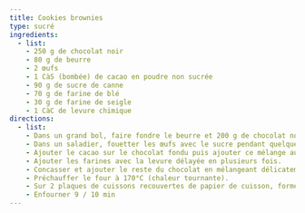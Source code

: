 ```yaml
---
title: Cookies brownies
type: sucré
ingredients:
  - list:
    - 250 g de chocolat noir
    - 80 g de beurre
    - 2 œufs
    - 1 CàS (bombée) de cacao en poudre non sucrée
    - 90 g de sucre de canne
    - 70 g de farine de blé
    - 30 g de farine de seigle 
    - 1 CàC de levure chimique
directions:
  - list:
    - Dans un grand bol, faire fondre le beurre et 200 g de chocolat noir (bain marie, micro-onde ou four à 90°C).
    - Dans un saladier, fouetter les œufs avec le sucre pendant quelques minutes.
    - Ajouter le cacao sur le chocolat fondu puis ajouter ce mélange au précédent.
    - Ajouter les farines avec la levure délayée en plusieurs fois.
    - Concasser et ajouter le reste du chocolat en mélangeant délicatement (du bas vers le haut) puis réserver au frigo (environ 30 min).
    - Préchauffer le four à 170°C (chaleur tournante).
    - Sur 2 plaques de cuissons recouvertes de papier de cuisson, former des boules à l'aide d'une cuillère à glace et les dispser en quinconce sur les plaques
    - Enfourner 9 / 10 min 
---
```

